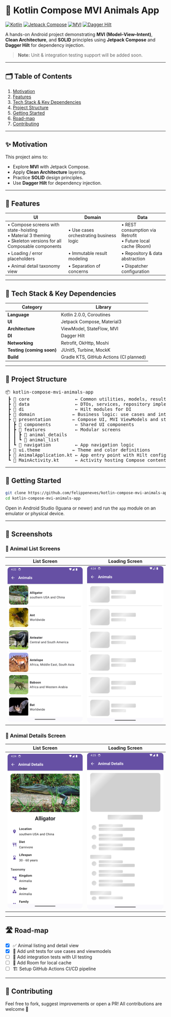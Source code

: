 # 🐾 Kotlin Compose MVI Animals App

[![Kotlin](https://img.shields.io/badge/Kotlin-2.0.0-blue.svg)](https://kotlinlang.org/)
[![Jetpack Compose](https://img.shields.io/badge/Jetpack%20Compose-UI-blue?logo=android)](https://developer.android.com/jetpack/compose)
[![MVI](https://img.shields.io/badge/MVI-Architecture-orange.svg)](https://en.wikipedia.org/wiki/Model–view–intent)
[![Dagger Hilt](https://img.shields.io/badge/Dagger%20Hilt-DI-brightgreen?logo=dagger)](https://dagger.dev/hilt)

A hands-on Android project demonstrating **MVI (Model–View–Intent)**, **Clean Architecture**, and **SOLID** principles using **Jetpack Compose** and **Dagger Hilt** for dependency injection.

> **Note:** Unit & integration testing support will be added soon.

---

## 🗂 Table of Contents
1. [Motivation](#motivation)
2. [Features](#features)
3. [Tech Stack & Key Dependencies](#tech-stack--key-dependencies)
4. [Project Structure](#project-structure)
5. [Getting Started](#getting-started)
6. [Road-map](#road-map)
7. [Contributing](#contributing)

---

## ✨ Motivation

This project aims to:

- Explore **MVI** with Jetpack Compose.
- Apply **Clean Architecture** layering.
- Practice **SOLID** design principles.
- Use **Dagger Hilt** for dependency injection.

---

## 🐘 Features

| UI | Domain | Data |
| --- | --- | --- |
| • Compose screens with state-hoisting<br>• Material 3 theming<br>• Skeleton versions for all Composable components | • Use cases orchestrating business logic | • REST consumption via Retrofit<br>• Future local cache (Room) |
| • Loading / error placeholders | • Immutable result modeling | • Repository & data abstraction |
| • Animal detail taxonomy view | • Separation of concerns | • Dispatcher configuration |

---

## 🔧 Tech Stack & Key Dependencies

| Category | Library |
|----------|---------|
| **Language** | Kotlin 2.0.0, Coroutines |
| **UI** | Jetpack Compose, Material3 |
| **Architecture** | ViewModel, StateFlow, MVI |
| **DI** | Dagger Hilt |
| **Networking** | Retrofit, OkHttp, Moshi |
| **Testing (coming soon)** | JUnit5, Turbine, MockK |
| **Build** | Gradle KTS, GitHub Actions (CI planned) |

---

## 📁 Project Structure

<pre>
📦 kotlin-compose-mvi-animals-app
 ┣ 📂 core                 ← Common utilities, models, result wrappers, extensions
 ┣ 📂 data                 ← DTOs, services, repository implementation, mappers
 ┣ 📂 di                   ← Hilt modules for DI
 ┣ 📂 domain              ← Business logic: use cases and interfaces
 ┣ 📂 presentation        ← Compose UI, MVI ViewModels and state
 ┃ ┣ 📂 components         ← Shared UI components
 ┃ ┣ 📂 features           ← Modular screens
 ┃ ┃ ┣ 📂 animal_details
 ┃ ┃ ┗ 📂 animal_list
 ┃ ┗ 📂 navigation         ← App navigation logic
 ┣ 📂 ui.theme            ← Theme and color definitions
 ┣ 🧩 AnimalApplication.kt ← App entry point with Hilt config
 ┗ 🧩 MainActivity.kt      ← Activity hosting Compose content
</pre>

---

## 🚀 Getting Started

```bash
git clone https://github.com/felippeneves/kotlin-compose-mvi-animals-app.git
cd kotlin-compose-mvi-animals-app
```

Open in Android Studio (Iguana or newer) and run the `app` module on an emulator or physical device.

---

## 📸 Screenshots

### 🦁 Animal List Screens

| List Screen | Loading Screen |
|-------------|----------------|
| <img src="screenshots/001_animal_list_screen.png" width="400"/> | <img src="screenshots/002_animal_list_loading_screen.png" width="400"/> |

### 🦁 Animal Details Screen

| List Screen | Loading Screen |
|-------------|----------------|
| <img src="screenshots/003_animal_details_screen.png" width="400"/> | <img src="screenshots/004_animal_details_loading_screen.png" width="400"/> |

---

## 🛣 Road-map

- [X] ✅ Animal listing and detail view
- [X] 🧪 Add unit tests for use cases and viewmodels
- [ ] 🧪 Add integration tests with UI testing
- [ ] 🔁 Add Room for local cache
- [ ] 🏗️ Setup GitHub Actions CI/CD pipeline

---

## 🤝 Contributing

Feel free to fork, suggest improvements or open a PR! All contributions are welcome 🚀
